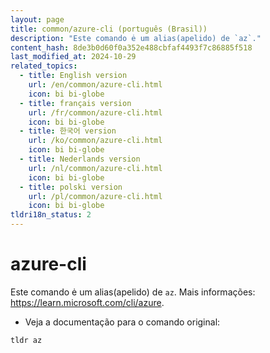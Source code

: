 ```yaml
---
layout: page
title: common/azure-cli (português (Brasil))
description: "Este comando ė um alias(apelido) de `az`."
content_hash: 8de3b0d60f0a352e488cbfaf4493f7c86885f518
last_modified_at: 2024-10-29
related_topics:
  - title: English version
    url: /en/common/azure-cli.html
    icon: bi bi-globe
  - title: français version
    url: /fr/common/azure-cli.html
    icon: bi bi-globe
  - title: 한국어 version
    url: /ko/common/azure-cli.html
    icon: bi bi-globe
  - title: Nederlands version
    url: /nl/common/azure-cli.html
    icon: bi bi-globe
  - title: polski version
    url: /pl/common/azure-cli.html
    icon: bi bi-globe
tldri18n_status: 2
---
```

# azure-cli

Este comando ė um alias(apelido) de `az`.
Mais informações: <https://learn.microsoft.com/cli/azure>.

- Veja a documentação para o comando original:

`tldr az`
